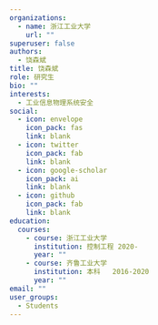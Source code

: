 ```yaml
---
organizations:
  - name: 浙江工业大学
    url: ""
superuser: false
authors:
  - 饶森斌
title: 饶森斌
role: 研究生
bio: ""
interests:
  - 工业信息物理系统安全
social:
  - icon: envelope
    icon_pack: fas
    link: blank
  - icon: twitter
    icon_pack: fab
    link: blank
  - icon: google-scholar
    icon_pack: ai
    link: blank
  - icon: github
    icon_pack: fab
    link: blank
education:
  courses:
    - course: 浙江工业大学
      institution: 控制工程 2020-
      year: ""
    - course: 齐鲁工业大学
      institution: 本科   2016-2020
      year: ""
email: ""
user_groups:
  - Students
---
```

